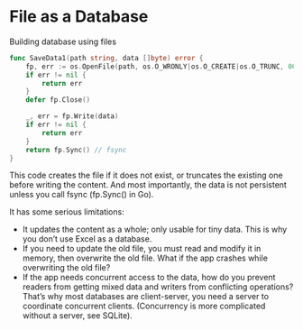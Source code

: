 # File as a Database

Building database using files

```go
func SaveData1(path string, data []byte) error {
    fp, err := os.OpenFile(path, os.O_WRONLY|os.O_CREATE|os.O_TRUNC, 0664)
    if err != nil {
        return err
    }
    defer fp.Close()

    _, err = fp.Write(data)
    if err != nil {
        return err
    }
    return fp.Sync() // fsync
}
```

This code creates the file if it does not exist, or truncates the existing one before writing the content. And most importantly, the data is not persistent unless you call fsync (fp.Sync() in Go).

It has some serious limitations:

- It updates the content as a whole; only usable for tiny data. This is why you don’t use Excel as a database.
- If you need to update the old file, you must read and modify it in memory, then overwrite the old file. What if the app crashes while overwriting the old file?
- If the app needs concurrent access to the data, how do you prevent readers from getting mixed data and writers from conflicting operations? That’s why most databases are client-server, you need a server to coordinate concurrent clients. (Concurrency is more complicated without a server, see SQLite).
